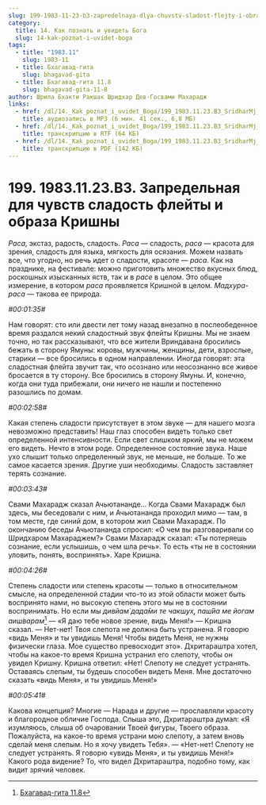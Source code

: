 ```yaml
---
slug: 199-1983-11-23-b3-zapredelnaya-dlya-chuvstv-sladost-flejty-i-obraza-krishny
category:
  title: 14. Как познать и увидеть Бога
  slug: 14-kak-poznat-i-uvidet-boga
tags:
  - title: "1983.11"
    slug: 1983-11
  - title: Бхагавад-гита
    slug: bhagavad-gita
  - title: Бхагавад-гита 11.8
    slug: bhagavad-gita-11-8
author: Шрила Бхакти Ракшак Шридхар Дев-Госвами Махарадж
links:
  - href: /dl/14._Kak_poznat_i_uvidet_Boga/199_1983.11.23.B3_SridharMj_Zapredelnaja_dlja_chuvstv_sladost_flejty_i_obraza_Krishny.mp3
    title: аудиозапись в MP3 (6 мин. 41 сек., 6,8 МБ)
  - href: /dl/14._Kak_poznat_i_uvidet_Boga/199_1983.11.23.B3_SridharMj_Zapredelnaja_dlja_chuvstv_sladost_flejty_i_obraza_Krishny.rtf
    title: транскрипцию в RTF (64 КБ)
  - href: /dl/14._Kak_poznat_i_uvidet_Boga/199_1983.11.23.B3_SridharMj_Zapredelnaja_dlja_chuvstv_sladost_flejty_i_obraza_Krishny.pdf
    title: транскрипцию в PDF (142 КБ)
---
```


# 199. 1983.11.23.B3. Запредельная для чувств сладость флейты и образа Кришны

*Раса*, экстаз, радость, сладость. *Раса* — сладость, *раса* — красота для зрения, сладость для языка, мягкость для осязания. Можем назвать все, что угодно, но речь идет о сладости, красоте — *раса*. Как на празднике, на фестивале: можно приготовить множество вкусных блюд, роскошных изысканных яств, так и в *расе* в целом. Это общее измерение, в котором *раса* проявляется Кришной в целом. *Мадхура-раса* — такова ее природа.

*#00:01:35#*

Нам говорят: сто или двести лет тому назад внезапно в послеобеденное время раздался некий сладостный звук флейты Кришны. Мы не знаем точно, но так рассказывают, что все жители Вриндавана бросились бежать в сторону Ямуны: коровы, мужчины, женщины, дети, взрослые, старики — все бросились в одном направлении. Иногда говорят: эта сладостная флейта звучит так, что осознано или неосознанно все живое бросается в ту сторону. Все бросились в сторону Ямуны. И, конечно, когда они туда прибежали, они ничего не нашли и постепенно разошлись по домам.

*#00:02:58#*

Какая степень сладости присутствует в этом звуке — для нашего мозга невозможно представить! Наш глаз способен видеть только свет определенной интенсивности. Если свет слишком яркий, мы не можем его видеть. Нечто в этом роде. Определенное состояние звука. Наше ухо слышит только определенный звук, не меньше, не больше. То же самое касается зрения. Другие уши необходимы. Сладость заставляет терять сознание.

*#00:03:43#*

Свами Махарадж сказал Ачьютананде… Когда Свами Махарадж был здесь, мы беседовали с ним, и Ачьютананда проходил мимо — там, в том месте, где синий дом, в котором жил Свами Махарадж. По окончанию беседы Ачьютананда спросил: «О чем вы разговаривали со Шридхаром Махараджем?» Свами Махарадж сказал: «Ты потеряешь сознание, если услышишь, о чем шла речь». То есть «ты не в состоянии уловить, понять, воспринять». Харе Кришна.

*#00:04:26#*

Степень сладости или степень красоты — только в относительном смысле, на определенной стадии что-то из этой области может быть воспринято нами, но высокую степень этого мы не в состоянии воспринимать. Но если мы *дивйам̇ дада̄ми те чакш̣ух̣, паш́йа ме йогам аиш́варам*[^_ftn1] — «Я даю тебе новое зрение, видь Меня!» — Кришна сказал. — Нет-нет! Твоя слепота не должна быть устранена. Я говорю «видь Меня» и ты увидишь Меня! Чтобы видеть Меня, не нужны физически глаза. Мое существо превосходит это». Дхритараштра хотел, чтобы на какое-то время Кришна устранил его слепоту, чтобы он увидел Кришну. Кришна ответил: «Нет! Слепоту не следует устранять. Оставаясь слепым, ты будешь способен видеть Меня. Мне достаточно сказать «видь Меня», и ты увидишь Меня!»

*#00:05:41#*

Какова концепция? Многие — Нарада и другие — прославляли красоту и благородное обличие Господа. Слыша это, Дхритараштра думал: «Я изумляюсь, слыша об очаровании Твоей фигуры, Твоего образа. Пожалуйста, на какое-то время устрани мою слепоту, а затем вновь сделай меня слепым. Но я хочу увидеть Тебя». — «Нет-нет! Слепоту не следует устранять. Я говорю «увидь Меня», и ты увидишь Меня!» Какого рода видение? То, что видел Дхритараштра, подобно тому, как видит зрячий человек.



[^_ftn1]: [Бхагавад-гита 11.8](../notes/bhagavad-gita/bhagavad-gita-11-8.md)
